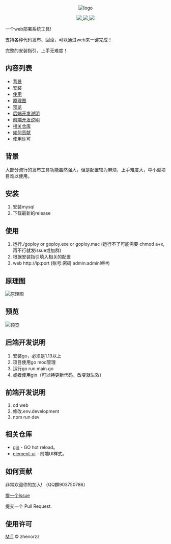 <p align=center>
    <img src="https://github.com/zhenorzz/goploy/blob/master/banner.png" alt="logo" title="logo" />
</p>

<p align="center">
  <a href="#">
      <img src="https://img.shields.io/badge/readme%20style-standard-brightgreen.svg">
  </a>
  <a href="#">
      <img src="https://img.shields.io/badge/give%20me-a%20star-green.svg">
    </a>
  <a href="LICENSE">
    <img src="https://img.shields.io/badge/License-MIT-yellow.svg">
  </a>
</p>

一个web部署系统工具!

支持各种代码发布、回滚，可以通过web来一键完成！

完整的安装指引，上手无难度！

## 内容列表

- [背景](#背景)
- [安装](#安装)
- [使用](#使用)
- [原理图](#原理图)
- [预览](#预览)
- [后端开发说明](#后端开发说明)
- [前端开发说明](#前端开发说明)
- [相关仓库](#相关仓库)
- [如何贡献](#如何贡献)
- [使用许可](#使用许可)

## 背景
大部分流行的发布工具功能虽然强大，但是配置较为麻烦，上手难度大，中小型项目难以使用。

## 安装
1. 安装mysql
2. 下载最新的release

## 使用
1. 运行./goploy or goploy.exe or goploy.mac (运行不了可能需要 chmod a+x, 再不行就发issue或加群)
2. 根据安装指引填入相关的配置
3. web http://ip:port  (账号:密码 admin:admin!@#)

## 原理图
![原理图](https://github.com/zhenorzz/goploy/blob/master/goploy.png)

## 预览
![预览](https://github.com/zhenorzz/goploy/blob/master/snapshot.gif)

## 后端开发说明
1. 安装go，必须是1.13以上
2. 项目使用go mod管理
3. 运行go run main.go
4. 或者使用gin（可以特更新代码，改变就生效）

## 前端开发说明
1. cd web
2. 修改.env.development
3. npm run dev

## 相关仓库

- [gin](https://github.com/codegangsta/gin) - GO hot reload。
- [element-ui](https://github.com/ElemeFE/element) - 前端UI样式。

## 如何贡献

非常欢迎你的加入! （QQ群903750786）

[提一个Issue](https://github.com/zhenorzz/goploy/issues/new) 

提交一个 Pull Request.

## 使用许可

[MIT](LICENSE) © zhenorzz

